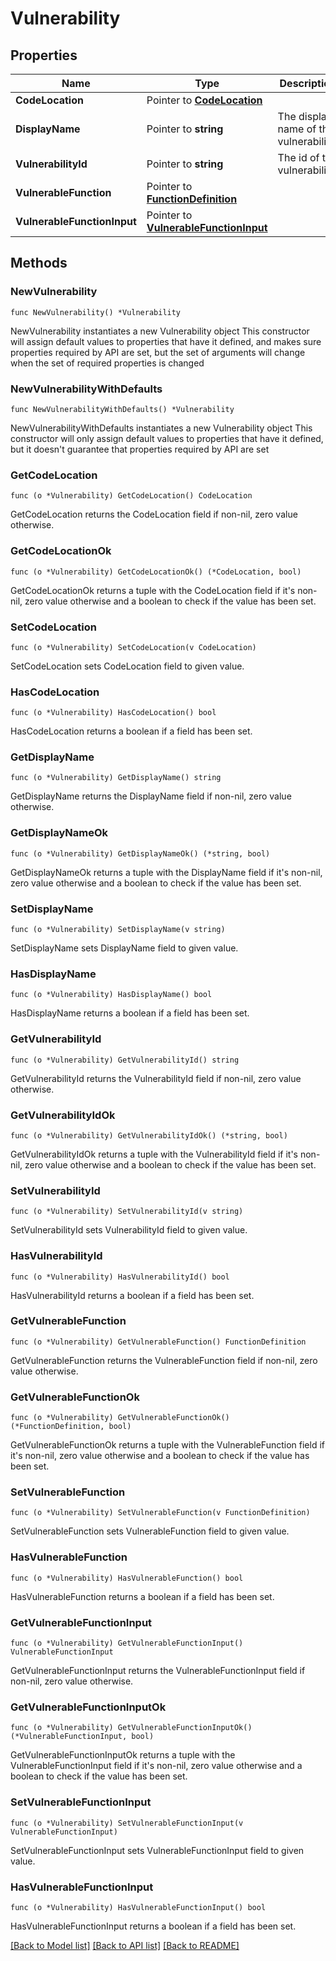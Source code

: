 # Vulnerability

## Properties

Name | Type | Description | Notes
------------ | ------------- | ------------- | -------------
**CodeLocation** | Pointer to [**CodeLocation**](CodeLocation.md) |  | [optional] 
**DisplayName** | Pointer to **string** | The display name of the vulnerability. | [optional] [readonly] 
**VulnerabilityId** | Pointer to **string** | The id of the vulnerability. | [optional] [readonly] 
**VulnerableFunction** | Pointer to [**FunctionDefinition**](FunctionDefinition.md) |  | [optional] 
**VulnerableFunctionInput** | Pointer to [**VulnerableFunctionInput**](VulnerableFunctionInput.md) |  | [optional] 

## Methods

### NewVulnerability

`func NewVulnerability() *Vulnerability`

NewVulnerability instantiates a new Vulnerability object
This constructor will assign default values to properties that have it defined,
and makes sure properties required by API are set, but the set of arguments
will change when the set of required properties is changed

### NewVulnerabilityWithDefaults

`func NewVulnerabilityWithDefaults() *Vulnerability`

NewVulnerabilityWithDefaults instantiates a new Vulnerability object
This constructor will only assign default values to properties that have it defined,
but it doesn't guarantee that properties required by API are set

### GetCodeLocation

`func (o *Vulnerability) GetCodeLocation() CodeLocation`

GetCodeLocation returns the CodeLocation field if non-nil, zero value otherwise.

### GetCodeLocationOk

`func (o *Vulnerability) GetCodeLocationOk() (*CodeLocation, bool)`

GetCodeLocationOk returns a tuple with the CodeLocation field if it's non-nil, zero value otherwise
and a boolean to check if the value has been set.

### SetCodeLocation

`func (o *Vulnerability) SetCodeLocation(v CodeLocation)`

SetCodeLocation sets CodeLocation field to given value.

### HasCodeLocation

`func (o *Vulnerability) HasCodeLocation() bool`

HasCodeLocation returns a boolean if a field has been set.

### GetDisplayName

`func (o *Vulnerability) GetDisplayName() string`

GetDisplayName returns the DisplayName field if non-nil, zero value otherwise.

### GetDisplayNameOk

`func (o *Vulnerability) GetDisplayNameOk() (*string, bool)`

GetDisplayNameOk returns a tuple with the DisplayName field if it's non-nil, zero value otherwise
and a boolean to check if the value has been set.

### SetDisplayName

`func (o *Vulnerability) SetDisplayName(v string)`

SetDisplayName sets DisplayName field to given value.

### HasDisplayName

`func (o *Vulnerability) HasDisplayName() bool`

HasDisplayName returns a boolean if a field has been set.

### GetVulnerabilityId

`func (o *Vulnerability) GetVulnerabilityId() string`

GetVulnerabilityId returns the VulnerabilityId field if non-nil, zero value otherwise.

### GetVulnerabilityIdOk

`func (o *Vulnerability) GetVulnerabilityIdOk() (*string, bool)`

GetVulnerabilityIdOk returns a tuple with the VulnerabilityId field if it's non-nil, zero value otherwise
and a boolean to check if the value has been set.

### SetVulnerabilityId

`func (o *Vulnerability) SetVulnerabilityId(v string)`

SetVulnerabilityId sets VulnerabilityId field to given value.

### HasVulnerabilityId

`func (o *Vulnerability) HasVulnerabilityId() bool`

HasVulnerabilityId returns a boolean if a field has been set.

### GetVulnerableFunction

`func (o *Vulnerability) GetVulnerableFunction() FunctionDefinition`

GetVulnerableFunction returns the VulnerableFunction field if non-nil, zero value otherwise.

### GetVulnerableFunctionOk

`func (o *Vulnerability) GetVulnerableFunctionOk() (*FunctionDefinition, bool)`

GetVulnerableFunctionOk returns a tuple with the VulnerableFunction field if it's non-nil, zero value otherwise
and a boolean to check if the value has been set.

### SetVulnerableFunction

`func (o *Vulnerability) SetVulnerableFunction(v FunctionDefinition)`

SetVulnerableFunction sets VulnerableFunction field to given value.

### HasVulnerableFunction

`func (o *Vulnerability) HasVulnerableFunction() bool`

HasVulnerableFunction returns a boolean if a field has been set.

### GetVulnerableFunctionInput

`func (o *Vulnerability) GetVulnerableFunctionInput() VulnerableFunctionInput`

GetVulnerableFunctionInput returns the VulnerableFunctionInput field if non-nil, zero value otherwise.

### GetVulnerableFunctionInputOk

`func (o *Vulnerability) GetVulnerableFunctionInputOk() (*VulnerableFunctionInput, bool)`

GetVulnerableFunctionInputOk returns a tuple with the VulnerableFunctionInput field if it's non-nil, zero value otherwise
and a boolean to check if the value has been set.

### SetVulnerableFunctionInput

`func (o *Vulnerability) SetVulnerableFunctionInput(v VulnerableFunctionInput)`

SetVulnerableFunctionInput sets VulnerableFunctionInput field to given value.

### HasVulnerableFunctionInput

`func (o *Vulnerability) HasVulnerableFunctionInput() bool`

HasVulnerableFunctionInput returns a boolean if a field has been set.


[[Back to Model list]](../README.md#documentation-for-models) [[Back to API list]](../README.md#documentation-for-api-endpoints) [[Back to README]](../README.md)


